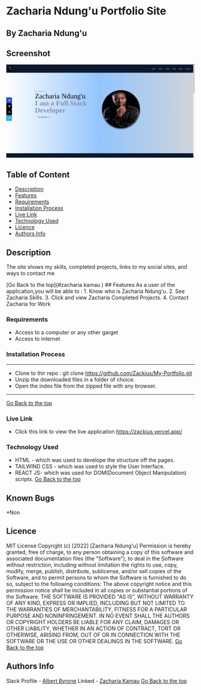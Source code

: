 # Zacharia Ndung'u Portfolio Site
 ## By Zacharia Ndung'u
## Screenshot
 ![image](./src/assests/Screenshot%20from%202022-11-23%2014-10-32.png)
 ## Table of Content
 - [Description](#description)
 - [Features](#features)
 - [Requirements](#requirements)
 - [Installation Process](#installation-Process)
 - [Live Link](#Live-Link)
 - [Technology  Used](#technology-Used)
 - [Licence](#licence)
 - [Authors Info](#Authors-Info)
 ## Description
 <p>The site shows my skills, completed projects, links to my social sites, and ways to contact me</p>
[Go Back to the top](#zacharia kamau )
## Features
As a user of the application,you will be able to :
1. Know who is Zacharia Ndung'u.
2. See Zacharia Skills.
3. Click and view Zacharia Completed Projects.
4. Contact Zacharia for Work 

 ###  Requirements
 * Access to  a computer or any other garget
 * Access to internet
 ### Installation Process
 ****
* Clone to thir repo : git clone https://github.com/Zackius/My-Portfolio.git
* Unzip the downloaded files in a folder of choice.
* Open the index file from the zipped file with any browser.
 ****
 [Go Back to the top](#zacharia-ndungu)
### Live Link
- Click this link to view the live application https://zackius.vercel.app/
### Technology  Used
* HTML - which was used to develope the structure off the pages.
* TAILWIND CSS - which was used to style the User Interface.
* REACT JS- which was used for DOM(Document Object Manipulation) scripts.
[Go Back to the top](#zacharia-kamau)
## Known Bugs
*Non
## Licence
MIT License
Copyright (c) [2022] [Zacharia Ndung'u]
Permission is hereby granted, free of charge, to any person obtaining a copy
of this software and associated documentation files (the "Software"), to deal
in the Software without restriction, including without limitation the rights
to use, copy, modify, merge, publish, distribute, sublicense, and/or sell
copies of the Software, and to permit persons to whom the Software is
furnished to do so, subject to the following conditions:
The above copyright notice and this permission notice shall be included in all
copies or substantial portions of the Software.
THE SOFTWARE IS PROVIDED "AS IS", WITHOUT WARRANTY OF ANY KIND, EXPRESS OR
IMPLIED, INCLUDING BUT NOT LIMITED TO THE WARRANTIES OF MERCHANTABILITY,
FITNESS FOR A PARTICULAR PURPOSE AND NONINFRINGEMENT. IN NO EVENT SHALL THE
AUTHORS OR COPYRIGHT HOLDERS BE LIABLE FOR ANY CLAIM, DAMAGES OR OTHER
LIABILITY, WHETHER IN AN ACTION OF CONTRACT, TORT OR OTHERWISE, ARISING FROM,
OUT OF OR IN CONNECTION WITH THE SOFTWARE OR THE USE OR OTHER DEALINGS IN THE
SOFTWARE.
[Go Back to the top](#zacharia-ndung'u)
## Authors Info
Slack Profile - [Albert Byrone](https://app.slack.com/client/T077KKCG6/GLRQR61NW/user_profile/UKXCHMCNP?cdn_fallback=1)
Linked - [Zacharia Kamau](https://www.linkedin.com/in/zachary-ndung-u-85023a201/)
[Go Back to the top](#zacharia-ndung'u)

